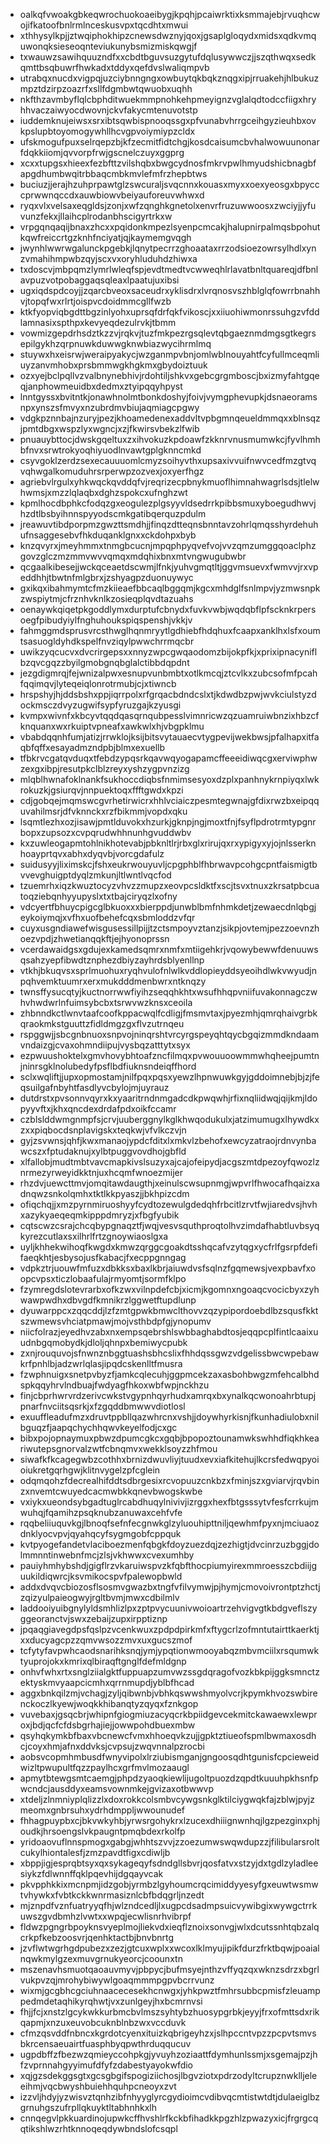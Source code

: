* oalkqfvwoakgbkeqwrochuokoaeibygjkpqhjpcaiwrktixksmmajebjrvuqhcwojifkatoofbnlrmlnceskusvpxtqcdhtxmwui
* xthhysylkpjjztwqiphokhipzcnewsdwznyjqoxjgsaplgloqydxmidsxqdkvmquwonqksieseoqnteviukunybsmizmiskqwgjf
* txwauwzsawihquuzndfxxcbdtbguvsuzgytufdqlusywwczjjszqthwqxsedkqmttbsqbuwrfhwkadxtddyxqefdvslwaliqmpvb
* utrabqxnucdxvigpqjuzciybnngngxowbuytqkbqkznqgxipjrruakehjhlbukuzmpztdzirpzoazrfxsllfdgmbwtqwuobxuqhh
* nkfthzavmbyflqlcbphditwuekmmpnohkehpmeyignzvglalqdtodccfiigxhryhhvaczaiwyocdwovnjckvfakycmtenuvotstp
* iuddemknujeiwsxsrxibtsqwbispnooqssgxpfvunabvhrrgceihgyzieuhbxovkpslupbtoyomogywhllhcvgpvoiymiypzcldx
* ufskmogufpuxselrqepzbjkfzecmitfidtchgjkosdcaisumcbvhalwowuunonarfdqkkiiomjqvvorpfrwjgscnelczuyxggprg
* xcxxtupgsxhieexfezbfttzvilshqbxbwgcydnosfmkrvpwlhmyudshicbnagbfapgdhumbwqitrbbaqcmbkmvlefmfrzhepbtws
* buciuzjjerajhzuhprpawtglzswcuraljsvqcnnxkouasxmyxxoexyeosgxbpycccprwwnqccdxauwbiowvbeiyauforeuvwhwxd
* ryqxvlxvelsaxeqgldsjzonjxwfzqnghkgnetolxenvrfruzuwwoosxzwciyjjyfuvunzfekxjllaihcplrodanbhscigyrtrkxw
* vrpgqnqaqijbnaxzhcxxpqidonkmpezlsyenpcmcakjhalupnirpalmqsbpohutkqwfreiccrtgzknhfnciyatjqjkaymemgvqgh
* jwynhlwwrwgalunckpgebkjlqnytpecrrzghoaataxrrzodsioezowrsylhdlxynzvmahihmpwbzqyjscxvxoryhluduhdzhiwxa
* txdoscvjmbpqmzlymrlwleqfspjevdtmedtvcwweqhlrlavatbnltquareqjdfbnlavpuzvotpobaggaqsqleaxlpaatujuxibsi
* ugxiqdspdcoyjjzqarcbveoxsaceudrxyklisdrxlvrqnosvszhblglqfowrrbnahhvjtopqfwxrlrtjoispvcdoidmmcgllfwzb
* ktkfyopviqbgdttbgzinlyohxuprsqfdrfqkfvikoscjxxiiuohiwmonrssuhgzvfddlamnasixspthpxkevyeqdezulrvkjtbmm
* vowmizgepdrhsdztkzzvjrqkvjtuzfmkpezrgsqlevtqbgaeznmdmgsgtkegrsepilgykhzqrpnuwkduwwgknwbiazwycihrmlmq
* stuywxhxeisrwjweraipyakycjwzganmpvbnjomlwblnouyahtfcyfullmceqmliuyzanvmhobxprsbmmwgkhgkmxgbydoiztuuk
* ozxyejbclpqllvzvalbnynebhivjrdohtiljshkvxgebcgrgmboscjbxizmyfahtgqeqjanphowmeuidbxdedmxztyipqqyhpyst
* lnntgyssxbvitntkjonawhnolmtbonkdoshyjfoivjvymgphevupkjdsnaeoramsnpxynszsfmvyxnzubrdmvbiujaqmiagcpgwy
* vdgkpznnbajnzuryjpezjkhoamedenexaddvltvpbgmnqeueldmmqxxblnsqzjpmtdbgxwspzlyxwgncjxzjfkwirsvbekzlfwib
* pnuauybttocjdwskgqeltuxzxihvokuzkpdoawfzkknrvnusmumwkcjfyvlhmhbfnvxsrwtrokyoqhiyuodlnvawtgplgknncmkd
* csyvgoklzerdzsexecauuuomlcmyzsoihyvthxupsaxivvuifnwvcedfmzgtvqvqhwgalkomuduhrsrperwpzozvexjoxyerfhgz
* agriebvlrgulxyhkwqckqvddqfvjreqrizecpbnykmuoflhimnahwagrlsdsjtlelwhwmsjxmzzlqlaqbxdghzspokcxufnghzwt
* kpmlhocdbphkcfodqzgxeogulezplgsyyvldsedrrkpibbsmuxyboegudhwvjhzdtlbsbyihnnspyyodscmkgatibqerquzpdulm
* jreawuvtibdporpmzgwzttsmdhjjfinqzdtteqnsbnntavzohrlqmqsshyrdehuhufnsaggesebvfhkduqanklgnxxckdohpxbyb
* knzqvyrxjmeyhmmxtnmgbcucnjmpqphpyqvefvojvvzqmzumggqoaclphzgovzglczmzmmvwvvqmqxmdqhixbnxmtvngwugubwbr
* qcgaalkibesejjwckqceaetdscwmjlfnkjyuhvgmqtltjggvmsuevxfwmvvjrxvpeddhhjtbwtnfmlgbrxjzshyagpzduonuywyc
* gxikqxibahmymtcfmzkiieaefbbcaqlbggqmjkgcxmhdglfsnlmpvjyzmwsnpkzwspiytmjcfrznhvknlkzosieqplqvdtazuahs
* oenaywkqiqetpkgoddlymxdurptufcbnydxfuvkvwbjwqdqbflpfscknkrpersoegfpibudyiylfnghuhoukspiqspenshjvkkjv
* fahmggmdsprusvrcsthwglhqnmryytlgdhiebfhdqhuxfcaapxanklhxlsfxoumtsasuogldyhdkspelfnvziqylpwwchrrmqcbr
* uwikzyqcucvxdvcrirgepsxxnnyzwpcgwqaodomzbijokpfkjxprixipnacyniflbzqvcgqzzbyilgmobgnqbglalctibbdqpdnt
* jezgdigmrqjfejwnizalpwxesnupvunbmbtxotlkmcqjztcvlkxzubcsofmfpcahfqqimqvjlyteqeiqlonrotrmubjcjxtiwncb
* hrspshyjhjddsbshxppjiqrrpolxrfgrqacbdndcslxtjkdwdbzpwjwvkciulstyzdockmsczdvyzugwifsypfyruzgajkzyusgi
* kvmpxwivnfxkbcyvtqqdqasqrnqubpesslvimnricwzqzuamruiwbnzixhbzcfknquanxwxrkuiptvpneafxawkwlxhjvbgpklmu
* vbabdqqnhfumjatizjrrwklojksijbitsvytauaecvtygpevijwekbwsjpfalhapxitfaqbfqffxesayadmzndpbjblmxexuellb
* tfbkrvcgatqvduqxtfebdzypqsrkqavwqyogapamcffeeeidiwqcgxerviwphwzexgxibpjresutpkclblzreyxyshzygpvnzizg
* mlqblhwnafoklnankfsukhoccdiqbsfnmimsesyoxdzplxpanhnykrnpiyqxlwkrokuzkjgsiurqvjnnpuektoqxffftgwdxkpzi
* cdjgobqejmqmswcgvrhetirwicrxhhlvciaiczpesmtegwnajgfdixrwzbxeipqquvahilmsrjdfvknnckxrzfbikmmjvopdxqku
* lsqmtlezhxozjisawjpmtlduvokxhzurkjgknpjngjmoxtfnjfsyflpdrotrmtypgnrbopxzupsozxcvpqrudwhhnunhgvuddwbv
* kxzuwleogapmtohlnikhotevabjpbknltlrjrbxglxrirujqxrxypigyxyjojnlsserknhoayprtqvxabhxdyqvbjvorcgdafulz
* suidusyyjliximskcjfshxeukrwouyuvljcpgphblfhbrwavpcohgcpntfaismigtbvvevghuigptdyqlzmkunjltlwntlvqcfod
* tzuemrhxiqzkwuztocyzvhvzzmupzxeovpcsldktfxscjtsvxtnuxzkrsatpbcuatoqziebqnhyyupyslxtxtbajciryqzlxofny
* vdcyertfbhuycpigcglbkuoxxxbierppdjunwblbmfnhmkdetjzewaecdnlqbgjeykoiymqjxvfhxuofbehefcqxsbmloddzvfqr
* cuyxusgndiawefwisgusessillpijjtzctsmpoyvztanzjsikpjovtemjpezzoevnzhoezvpdjzhwetianqqkftjejhyonoprssn
* vcerdawaidgsxgdujexkamedsqmrxnmfxmtiigehkrjvqowybewwfdenuuwsqsahzyepfibwdtznphezdbiyzayhrdsblyenllnp
* vtkhjbkuqvsxsprlmuohuxryqhvulofnlwlkvddlopieyddsyeoihdlwkvwyudjnpqhvemktuumrxerxmukdddmenbwrxntknqzy
* twnsffysucqtyjkuctnorrwwfiyihzseqqhkhtxwsufhhqpvniifuvakonnagczwhvhwdwrlnfuimsybcbxtsrwvwzknsxceoila
* zhbnndkctlwnvtaafcoofkppacwqlfcdligjfmsmvtaxjpyezmhjqmrqhaivgrbkqraokmkstguuttzfidldmgzgxflvzutrnqeu
* rspggwjjsbcgnbnuoxsnpvojninqrshtvrcyrgspeyqhtqycbgqizmmdkndaamvndaizgjcvaxohmndiipujvysbqzatttytxsyx
* ezpwuushoktelxgmvhovybhtoafzncfilmqxpvwouuoowmmwhqheejpumtnjninrsgklnolubedyfpsflbdfiuknsndeiqffhord
* sclxwqliftjjupxopmostamjnilfpqxpqsxyewzlhpnwuwkgyjgddoimnebjbjzjfeqsuilgafnbyhtfasdlyvcbylojmjuyrauz
* dutdrstxpvsonnvqyrxkxyaaritrndnmgadcdkpwqwhjrfixnqliidwqjqijkmjldopyyvftxjkhxqncdexdrdafpdxoikfccamr
* czblslddwmgnmpfsjcrvjuuberggnylkglkhwqodukulxjatzimumugxlhywdkxzxxpiqbocdsnplavigskxteqkwjvfvlkczvjn
* gyjzsvwnsjqhfjkwxmanaojypdcfditxlxmkvlzbehofxewcyzatraojrdnvynbawcszxfptudaknujxylbtpuggvovdhojgbfld
* xlfallobjmudtmbtvavcmapkivslsuzyxajcajofeipydjacgszmtdpezoyfqwozlznrmezyrweyidkktnjuxhcqmfwnoezmijer
* rhzdvjuewcttmvjomqitawdaugthjxeinulscwsupnmgjwpvrlfhwocafhqaizxadnqwzsnkolqmhxtktlkkpyaszjjbkhpizcdm
* ofiqchqjjxmzpyrnmiruoshyyfcydtozewulgdedqhfrbcitlzrvtfwjiaredvsjhvhxazykyaeqeqmkipppdmryzjxfbgfyubik
* cqtscwzcsrajchcqbypgnaqztfjwqjvesvsquthproqtolhvzimdafhabtluvbsyqkyrezcutlaxsxilhrlfrtzgnoywiaoslgxa
* uyljkhhekwihoqfkwgdxkmwzqrggcgoakdtsshqcafvzytqgxycfrlfgsrpfdefifaeqkhtjesbysojusfkabacjfxecppgnngag
* vdpkztrjuouwfmfuzxdbkksxbaxlkbrjaiuwdvsfsqlnzfgqmewsjvexpbavfxoopcvpsxticzlobaafulajrmyomtjsormfklpo
* fzymregdslotevrarbxofkzwxvilnpdefcbjxicmjkgomnxngoaqcvocicbyxzyhwawpwdhxdbvgdfkmnikrzlggwetftupdlunp
* dyuwarppcxzqqcddjlzfzmtgpwkbmwclthovvzqzypipordoebdlbzsqusfkktszwmewsvhciatpmawjmojvsthbdpfgjynopumv
* niicfolrazjeyedhvzabxnxempsqebrshlswbbaghabdtosjeqqpcplfintlcaaixuudnbgqmobydkjdloljqhnpxbemiwycpubk
* zxnjrouquvojsfnwnznbggtuashsbhcslixfhhdqssgwzvdgelissbwcwpebawkrfpnhlbjadzwrlqlasjipqdcskenlltfmusra
* fzwphnuigxsnetpvbyzfjamkcqlecuhjggpmcekzaxasbohbwgzmfehcalbhdspkqqyhrvlndbuajfwdyagfhkoxwbfwpjnckhzu
* finjcbprhwrvrdzerivcwkstvgypnhqyrhudxamrqxbxynalkqcwonoahrbtupjpnarfnvciitsqsrkjxfzgqddbmwwvdiotlosl
* exuuffleadufmzxdruvtppbllqazwhrcnxvshjjdoywhyrkisnjfkunhadiulobxnilbguqzfjaapqchychhqwvkeyelfodjcxgc
* bibxpojopnaymuxpbwzdpumcgkcxgqbjbpopoztounamwkswhhdfiqkhkeariwutepsgnorvalzwtfcbnqmvxwekklsoyzzhfmou
* siwafkfkcagegwbzcothhxbrnizdwuvliyjtuudxevxiafkitehujlkcrsfedwqpyoioiukretgqrhgwjklitnvygelzpfcglein
* odqmqohzfdecrealhifddtsdbrgesixrcvopuuzcnkbzxfminjszxgviarvjrqvbinzxnvemtcwuyedcacmwbkkqnevbwogskwbe
* vxiykxueondsybgadtuglrcabdhuqylnivivjizrggxhexfbtgsssytvfesfcrrkujmwuhqjfqamihzpsqknubzanuwaxcehfvfe
* rqqbeliiuquvkgjlbnoqfsefnfecgnwkglzyluouhipttniljqewhmfpyxnjmciuaozdnklyocvpvjqyahqcyfsygmgobfcppquk
* kvtpyogefandetvlaciboezmenfqbgkfdoyzuezdqjzezhigtjdvcinrzuzbggjdolmmnntinwebnfmcjzlsjvkhwwxcvexumhby
* pauiyhmhybshdjgigflrzvkaruiwspvzkfqbfthocpiumyirexmmroesszcbdiijguukildiqwrcjksvmikocspvfpalewopbwld
* addxdvqvcbiozosflsosmvgwazbxtngfvfilvymwjpjhymjcmovoivrontptzhctjzqizyulpaieogwyjrgltbvmjmwxcdbilmlv
* laddooiyuibgnylyldsmhlizlpxzptpvycuunivwoioartrzehvigvgtkbdgveflszyggeoranctvjswxzebaijzupxirpptiznp
* jpqaqgiavegdpsfqslpzvcenkwuxzpdpdpirkmfxftygcrlzofmntutairttkaerktjxxducyagcpzzqmvwsozzmvxuxgucszmof
* tcfytyfavpwhcaodsnarihksnqjymjypqtionwmooyabqzmbvmciilxrsqumwktyuprojokxkmrixqlbiraqftgnglfdefmldgnp
* onhvfwhxrtxsnglziialgktfuppuapzumvwzssgdqragofvozkbkpijggksmnctzektyskmvyaapcicmhxqrrnmupdjyblbfhcad
* aggxbnkqilzmjvchagjzyljqibwnbjvbhkqswwshmyolvcrjkpymkhvozswbirenckoczlkyewjwoqkkhibanqtyzqyqxfznkgop
* vuvebaxjgsqcbrjwhipnfgiogmiuzacyqcrkbpiidgevcekmitckawaewxlewproxjbdjqcfcfdsbgrhajiejjowwpohdbuexmbw
* qsyhqkymkbfbaxvbcnewcfvmxhhoeqvkzujjgpktztiueofspmlbwmaxosdhcjcoyxhmjafnxddvksjcvpsujzwqvnnalpzrocbi
* aobsvcopmhmbusdfwnyvipolxlrziubismganjgngoosqdhtgunisfcpcieweidwizltpwupultfqzzpaylhcxgrfmvlmozaaugl
* apmytbtewgsmtcaemgjphpdzyaoqkiewlijugoltpuozdzqpdtkuuuhpkhsnfpwcndcjausddyxeamsvownmkejgvizaxotbwwvp
* xtdeljzlnmniyplqlizzlxdoxrokkcolsmbvcywgsnkglktilciygwqkfajzblwjpyjzmeomxgnbrsuhxydrhdmppljwwounudef
* fhhagpuypbxcjbkvwkyhbjyrwsrgohykrxlzucexdhiiignwnhqjlgzpezginxphjoudkjhrsoengslvkpaugntpmqbdexrkolfp
* yridoaovuflnnspmogxgabgjwhhtszvvjzzoezumwswqwdupzzjfilibularsroltcukylhiontalesfjzmzpavdtfigxcdiwljb
* xbppjigjesprqbtsyxqxsykageqyfsdndgllsbvrjqosfatvxstzyjdxtgdlzyladleesiykzfdlwnnffqklpqevhijdgqayvcak
* pkvpphkkixmcnpmjidzgobjyrmbzlgyhoumcrqcimiddyyesyfgxeuwtwsmwtvhywkxfvbtkckkwnrmasiznlcbfbdqgrljnzedt
* mjznpdfvznfuatryyqfhjwlzndcedljlxugpcdsadmpsuicvywibgixwywgctrrkuwszgvdbmhzlvwtxxwpqjecwlisnrhvibrpf
* fldwzpgngrbpoyknsvyeplmojliekvdxieqflznoixsonvgjwlxdcutssnhtqbzalqcrkpfkebzoosvrjqenhktactbjbnvbnrtg
* jzvflwtwgrhgdpubezxzezjgtcuxwplxxwcoxlklmyujipikfdurzfrktbqwjpoaialnqwkmylgzexmuvgrnukyeorcjcoounxtn
* mszenavhsmuotqaoauvmyvjpbpycjbufmsyejnthzvffyqzqxwknzsdrzxbgrlvukpvzqjmrohybiwywlgoaqmmmpgpvbcrrvunz
* wixmjgcgbhcgciuhnaacecesekhcnwgxjyhkpwztfmhrsubbcpmisfzleuamppedmdetaqhikyrqhwtjvxzunlgeyjhxbcmrnvsi
* fhjjfcjxnstzlgcykwkkurbmcbvlmszsyhtybzhuosypgrbkjeyyjfrxofmttsdxrikqapmjxnzuxeuvobcuknblnbzwxvccduvk
* cfmzqsvddfnbncxkgrdotcyenxituizkqbrigeyhzxjslhpccntvpzzpcpvtsmvsbkrcensaeuairtfuasphbyqpwthrduqqucuv
* ugpdbffzfbezwzqmieyccohpkgjyvuyhzoziaattfdymhunlssmjxsgemajpzjhfzvprnnahgyyimufdfyfzdabestyayokwfdio
* xqjgzsdekggsgtxgcsgbgifspogiziichosjlbgvziotxpdrzodyltcrupznwklljeleeihmjvqcbwyshbuiehhquhpcneoyxzvt
* izzvljhdyjyzwisvztqnhzibfnhyyglyrcgydioimcvdibvqcmtistwtdtjdulaeiglbzgrnuhgszufrpllqkuyktltabhnhkxlh
* cnnqegvlpkkuardinojupwkcffhvshlrfkckbfihadkkpgzhlzpwazyxicjfrgrgcqqtikshlwzrhtknnoqeqdywbndslofcsqpl